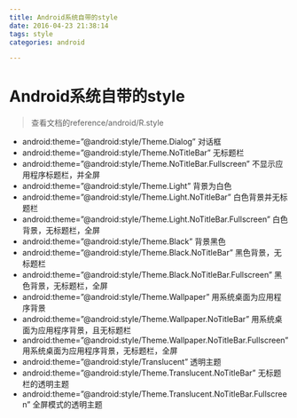 ```yaml
---
title: Android系统自带的style
date: 2016-04-23 21:38:14
tags: style
categories: android

---
```



# Android系统自带的style

>查看文档的reference/android/R.style

- android:theme=”@android:style/Theme.Dialog” 对话框
- android:theme=”@android:style/Theme.NoTitleBar” 无标题栏
- android:theme=”@android:style/Theme.NoTitleBar.Fullscreen” 不显示应用程序标题栏，并全屏
- android:theme=”@android:style/Theme.Light” 背景为白色
- android:theme=”@android:style/Theme.Light.NoTitleBar” 白色背景并无标题栏
- android:theme=”@android:style/Theme.Light.NoTitleBar.Fullscreen” 白色背景，无标题栏，全屏
- android:theme=”@android:style/Theme.Black” 背景黑色
- android:theme=”@android:style/Theme.Black.NoTitleBar” 黑色背景，无标题栏
- android:theme=”@android:style/Theme.Black.NoTitleBar.Fullscreen” 黑色背景，无标题栏，全屏
- android:theme=”@android:style/Theme.Wallpaper” 用系统桌面为应用程序背景
- android:theme=”@android:style/Theme.Wallpaper.NoTitleBar” 用系统桌面为应用程序背景，且无标题栏
- android:theme=”@android:style/Theme.Wallpaper.NoTitleBar.Fullscreen” 用系统桌面为应用程序背景，无标题栏，全屏
- android:theme=”@android:style/Translucent” 透明主题
- android:theme=”@android:style/Theme.Translucent.NoTitleBar” 无标题栏的透明主题
- android:theme=”@android:style/Theme.Translucent.NoTitleBar.Fullscreen” 全屏模式的透明主题